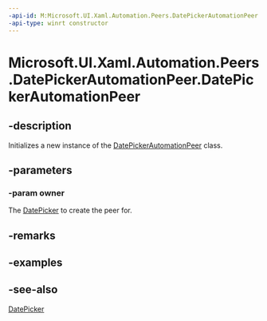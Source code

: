 ```yaml
---
-api-id: M:Microsoft.UI.Xaml.Automation.Peers.DatePickerAutomationPeer.#ctor(Microsoft.UI.Xaml.Controls.DatePicker)
-api-type: winrt constructor
---
```


<!-- Method syntax
public DatePickerAutomationPeer(Windows.UI.Xaml.Controls.DatePicker owner)
-->

# Microsoft.UI.Xaml.Automation.Peers.DatePickerAutomationPeer.DatePickerAutomationPeer

## -description
Initializes a new instance of the [DatePickerAutomationPeer](datepickerautomationpeer.md) class.

## -parameters
### -param owner
The [DatePicker](../microsoft.ui.xaml.controls/datepicker.md) to create the peer for.

## -remarks

## -examples

## -see-also
[DatePicker](../microsoft.ui.xaml.controls/datepicker.md)
